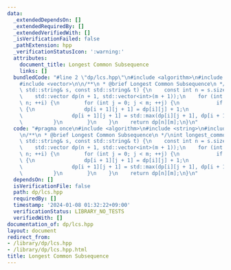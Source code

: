 ```yaml
---
data:
  _extendedDependsOn: []
  _extendedRequiredBy: []
  _extendedVerifiedWith: []
  _isVerificationFailed: false
  _pathExtension: hpp
  _verificationStatusIcon: ':warning:'
  attributes:
    document_title: Longest Common Subsequence
    links: []
  bundledCode: "#line 2 \"dp/lcs.hpp\"\n#include <algorithm>\n#include <string>\n\
    #include <vector>\n\n/**\n * @brief Longest Common Subsequence\n */\nint longest_common_subsequence(const\
    \ std::string& s, const std::string& t) {\n    const int n = s.size(), m = t.size();\n\
    \    std::vector dp(n + 1, std::vector<int>(m + 1));\n    for (int i = 0; i <\
    \ n; ++i) {\n        for (int j = 0; j < m; ++j) {\n            if (s[i] == t[j])\
    \ {\n                dp[i + 1][j + 1] = dp[i][j] + 1;\n            } else {\n\
    \                dp[i + 1][j + 1] = std::max(dp[i][j + 1], dp[i + 1][j]);\n  \
    \          }\n        }\n    }\n    return dp[n][m];\n}\n"
  code: "#pragma once\n#include <algorithm>\n#include <string>\n#include <vector>\n\
    \n/**\n * @brief Longest Common Subsequence\n */\nint longest_common_subsequence(const\
    \ std::string& s, const std::string& t) {\n    const int n = s.size(), m = t.size();\n\
    \    std::vector dp(n + 1, std::vector<int>(m + 1));\n    for (int i = 0; i <\
    \ n; ++i) {\n        for (int j = 0; j < m; ++j) {\n            if (s[i] == t[j])\
    \ {\n                dp[i + 1][j + 1] = dp[i][j] + 1;\n            } else {\n\
    \                dp[i + 1][j + 1] = std::max(dp[i][j + 1], dp[i + 1][j]);\n  \
    \          }\n        }\n    }\n    return dp[n][m];\n}\n"
  dependsOn: []
  isVerificationFile: false
  path: dp/lcs.hpp
  requiredBy: []
  timestamp: '2024-01-08 01:32:22+09:00'
  verificationStatus: LIBRARY_NO_TESTS
  verifiedWith: []
documentation_of: dp/lcs.hpp
layout: document
redirect_from:
- /library/dp/lcs.hpp
- /library/dp/lcs.hpp.html
title: Longest Common Subsequence
---
```

